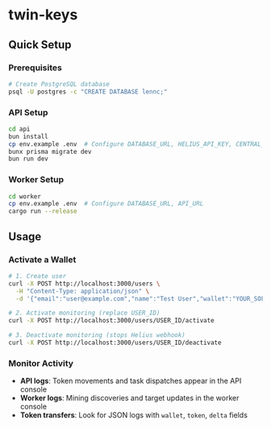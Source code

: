# twin-keys

## Quick Setup

### Prerequisites
```bash
# Create PostgreSQL database
psql -U postgres -c "CREATE DATABASE lennc;"
```

### API Setup
```bash
cd api
bun install
cp env.example .env  # Configure DATABASE_URL, HELIUS_API_KEY, CENTRAL_WALLET_PRIVATE_KEY, SOLANA_RPC_URL
bunx prisma migrate dev
bun run dev
```

### Worker Setup
```bash
cd worker
cp env.example .env  # Configure DATABASE_URL, API_URL
cargo run --release
```

## Usage

### Activate a Wallet
```bash
# 1. Create user
curl -X POST http://localhost:3000/users \
  -H "Content-Type: application/json" \
  -d '{"email":"user@example.com","name":"Test User","wallet":"YOUR_SOLANA_WALLET_ADDRESS"}'

# 2. Activate monitoring (replace USER_ID)
curl -X POST http://localhost:3000/users/USER_ID/activate

# 3. Deactivate monitoring (stops Helius webhook)
curl -X POST http://localhost:3000/users/USER_ID/deactivate
```

### Monitor Activity
- **API logs**: Token movements and task dispatches appear in the API console
- **Worker logs**: Mining discoveries and target updates in the worker console
- **Token transfers**: Look for JSON logs with `wallet`, `token`, `delta` fields